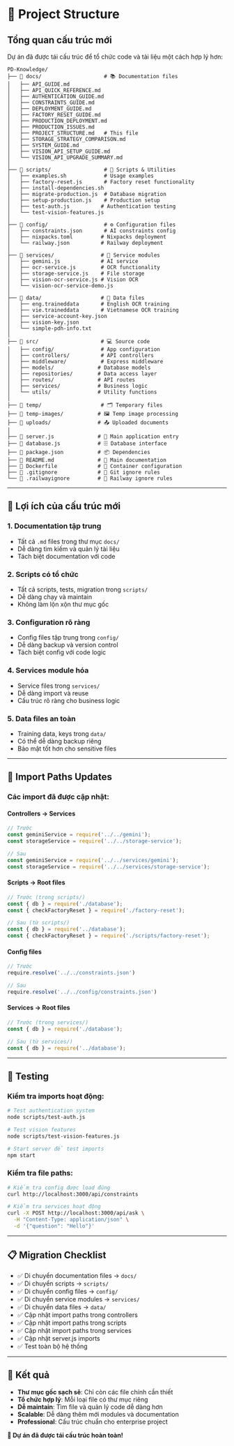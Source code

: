# 📁 Project Structure

## Tổng quan cấu trúc mới

Dự án đã được tái cấu trúc để tổ chức code và tài liệu một cách hợp lý hơn:

```
PD-Knowledge/
├── 📁 docs/                    # 📚 Documentation files
│   ├── API_GUIDE.md
│   ├── API_QUICK_REFERENCE.md
│   ├── AUTHENTICATION_GUIDE.md
│   ├── CONSTRAINTS_GUIDE.md
│   ├── DEPLOYMENT_GUIDE.md
│   ├── FACTORY_RESET_GUIDE.md
│   ├── PRODUCTION_DEPLOYMENT.md
│   ├── PRODUCTION_ISSUES.md
│   ├── PROJECT_STRUCTURE.md   # This file
│   ├── STORAGE_STRATEGY_COMPARISON.md
│   ├── SYSTEM_GUIDE.md
│   ├── VISION_API_SETUP_GUIDE.md
│   └── VISION_API_UPGRADE_SUMMARY.md
│
├── 📁 scripts/                 # 🔧 Scripts & Utilities
│   ├── examples.sh            # Usage examples
│   ├── factory-reset.js       # Factory reset functionality
│   ├── install-dependencies.sh
│   ├── migrate-production.js  # Database migration
│   ├── setup-production.js    # Production setup
│   ├── test-auth.js          # Authentication testing
│   └── test-vision-features.js
│
├── 📁 config/                  # ⚙️ Configuration files
│   ├── constraints.json       # AI constraints config
│   ├── nixpacks.toml         # Nixpacks deployment
│   └── railway.json          # Railway deployment
│
├── 📁 services/               # 🔌 Service modules
│   ├── gemini.js             # AI service
│   ├── ocr-service.js        # OCR functionality
│   ├── storage-service.js    # File storage
│   ├── vision-ocr-service.js # Vision OCR
│   └── vision-ocr-service-demo.js
│
├── 📁 data/                   # 💾 Data files
│   ├── eng.traineddata       # English OCR training
│   ├── vie.traineddata       # Vietnamese OCR training
│   ├── service-account-key.json
│   ├── vision-key.json
│   └── simple-pdh-info.txt
│
├── 📁 src/                    # 💻 Source code
│   ├── config/               # App configuration
│   ├── controllers/          # API controllers
│   ├── middleware/           # Express middleware
│   ├── models/              # Database models
│   ├── repositories/        # Data access layer
│   ├── routes/              # API routes
│   ├── services/            # Business logic
│   └── utils/               # Utility functions
│
├── 📁 temp/                   # 🗂️ Temporary files
├── 📁 temp-images/           # 🖼️ Temp image processing
├── 📁 uploads/               # 📤 Uploaded documents
│
├── 📄 server.js              # 🚀 Main application entry
├── 📄 database.js            # 🗄️ Database interface
├── 📄 package.json           # 📦 Dependencies
├── 📄 README.md              # 📖 Main documentation
├── 📄 Dockerfile             # 🐳 Container configuration
├── 📄 .gitignore             # 📝 Git ignore rules
└── 📄 .railwayignore         # 🚂 Railway ignore rules
```

---

## 🎯 Lợi ích của cấu trúc mới

### 1. **Documentation tập trung**
- Tất cả `.md` files trong thư mục `docs/`
- Dễ dàng tìm kiếm và quản lý tài liệu
- Tách biệt documentation với code

### 2. **Scripts có tổ chức**
- Tất cả scripts, tests, migration trong `scripts/`
- Dễ dàng chạy và maintain
- Không làm lộn xộn thư mục gốc

### 3. **Configuration rõ ràng**
- Config files tập trung trong `config/`
- Dễ dàng backup và version control
- Tách biệt config với code logic

### 4. **Services module hóa**
- Service files trong `services/`
- Dễ dàng import và reuse
- Cấu trúc rõ ràng cho business logic

### 5. **Data files an toàn**
- Training data, keys trong `data/`
- Có thể dễ dàng backup riêng
- Bảo mật tốt hơn cho sensitive files

---

## 🔄 Import Paths Updates

### Các import đã được cập nhật:

#### Controllers → Services
```javascript
// Trước
const geminiService = require('../../gemini');
const storageService = require('../../storage-service');

// Sau  
const geminiService = require('../../services/gemini');
const storageService = require('../../services/storage-service');
```

#### Scripts → Root files
```javascript
// Trước (trong scripts/)
const { db } = require('./database');
const { checkFactoryReset } = require('./factory-reset');

// Sau (từ scripts/)
const { db } = require('../database');
const { checkFactoryReset } = require('./scripts/factory-reset');
```

#### Config files
```javascript
// Trước
require.resolve('../../constraints.json')

// Sau
require.resolve('../../config/constraints.json')
```

#### Services → Root files
```javascript
// Trước (trong services/)
const { db } = require('./database');

// Sau (từ services/)
const { db } = require('../database');
```

---

## 🧪 Testing

### Kiểm tra imports hoạt động:
```bash
# Test authentication system
node scripts/test-auth.js

# Test vision features
node scripts/test-vision-features.js

# Start server để test imports
npm start
```

### Kiểm tra file paths:
```bash
# Kiểm tra config được load đúng
curl http://localhost:3000/api/constraints

# Kiểm tra services hoạt động
curl -X POST http://localhost:3000/api/ask \
  -H "Content-Type: application/json" \
  -d '{"question": "Hello"}'
```

---

## 📋 Migration Checklist

- ✅ Di chuyển documentation files → `docs/`
- ✅ Di chuyển scripts → `scripts/`  
- ✅ Di chuyển config files → `config/`
- ✅ Di chuyển service modules → `services/`
- ✅ Di chuyển data files → `data/`
- ✅ Cập nhật import paths trong controllers
- ✅ Cập nhật import paths trong scripts
- ✅ Cập nhật import paths trong services
- ✅ Cập nhật server.js imports
- ✅ Test toàn bộ hệ thống

---

## 🚀 Kết quả

- **Thư mục gốc sạch sẽ**: Chỉ còn các file chính cần thiết
- **Tổ chức hợp lý**: Mỗi loại file có thư mục riêng
- **Dễ maintain**: Tìm file và quản lý code dễ dàng hơn
- **Scalable**: Dễ dàng thêm mới modules và documentation
- **Professional**: Cấu trúc chuẩn cho enterprise project

**🎉 Dự án đã được tái cấu trúc hoàn toàn!** 
